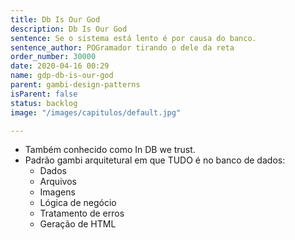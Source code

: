 ```yaml
---
title: Db Is Our God
description: Db Is Our God
sentence: Se o sistema está lento é por causa do banco.
sentence_author: POGramador tirando o dele da reta
order_number: 30000
date: 2020-04-16 00:29
name: gdp-db-is-our-god
parent: gambi-design-patterns
isParent: false
status: backlog
image: "/images/capitulos/default.jpg"

---
```

- Também conhecido como In DB we trust.
- Padrão gambi arquitetural em que TUDO é no banco de dados:
  - Dados
  - Arquivos
  - Imagens
  - Lógica de negócio
  - Tratamento de erros
  - Geração de HTML
